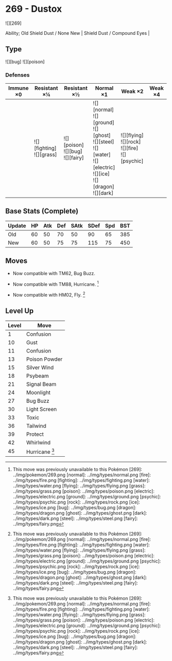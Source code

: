 # 269 - Dustox
![][269]

Ability;
Old     Shield Dust / None
New | Shield Dust / Compound Eyes | 

## Type

![][bug]  ![][poison]

### Defenses

Immune ×0 | Resistant ×¼                     | Resistant ×½                                | Normal ×1                                                                                                                                 | Weak ×2                                                      | Weak ×4 | 
---       | ---                              | ---                                         | ---                                                                                                                                       | ---                                                          | ---     | 
          | ![][fighting]<br> ![][grass]<br> | ![][poison]<br> ![][bug]<br> ![][fairy]<br> | ![][normal]<br> ![][ground]<br> ![][ghost]<br> ![][steel]<br> ![][water]<br> ![][electric]<br> ![][ice]<br> ![][dragon]<br> ![][dark]<br> | ![][flying]<br> ![][rock]<br> ![][fire]<br> ![][psychic]<br> |         | 

## Base Stats (Complete)

Update | HP  | Atk | Def | SAtk | SDef | Spd | BST | 
---    | --- | --- | --- | ---  | ---  | --- | --- | 
Old    | 60  | 50  | 70  | 50   | 90   | 65  | 385 | 
New    | 60  | 50  | 75  | 75   | 115  | 75  | 450 | 

## Moves

 - Now compatible with TM62, Bug Buzz.

 - Now compatible with TM88, Hurricane. [^1]

 - Now compatible with HM02, Fly. [^1]

## Level Up

Level | Move           | 
---   | ---            | 
1     | Confusion      | 
10    | Gust           | 
11    | Confusion      | 
13    | Poison Powder  | 
15    | Silver Wind    | 
18    | Psybeam        | 
21    | Signal Beam    | 
24    | Moonlight      | 
27    | Bug Buzz       | 
30    | Light Screen   | 
33    | Toxic          | 
36    | Tailwind       | 
39    | Protect        | 
42    | Whirlwind      | 
45    | Hurricane [^1] | 

[^1]: This move was previously unavailable to this Pokémon
[269]: ../img/pokemon/269.png
[normal]: ../img/types/normal.png
[fire]: ../img/types/fire.png
[fighting]: ../img/types/fighting.png
[water]: ../img/types/water.png
[flying]: ../img/types/flying.png
[grass]: ../img/types/grass.png
[poison]: ../img/types/poison.png
[electric]: ../img/types/electric.png
[ground]: ../img/types/ground.png
[psychic]: ../img/types/psychic.png
[rock]: ../img/types/rock.png
[ice]: ../img/types/ice.png
[bug]: ../img/types/bug.png
[dragon]: ../img/types/dragon.png
[ghost]: ../img/types/ghost.png
[dark]: ../img/types/dark.png
[steel]: ../img/types/steel.png
[fairy]: ../img/types/fairy.png
